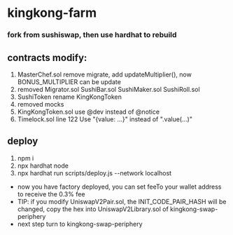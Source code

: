 # kingkong-farm
### fork from sushiswap, then use hardhat to rebuild
## contracts modify:
1. MasterChef.sol remove migrate, add updateMultiplier(), now BONUS_MULTIPLIER can be update
2. removed Migrator.sol SushiBar.sol SushiMaker.sol SushiRoll.sol
3. SushiToken rename KingKongToken
4. removed mocks
5. KingKongToken.sol use @dev instead of @notice
6. Timelock.sol line 122 Use "{value: ...}" instead of ".value(...)"

## deploy
1. npm i
2. npx hardhat node
3. npx hardhat run scripts/deploy.js --network localhost
- now you have factory deployed, you can set feeTo your wallet address to receive the 0.3% fee
- TIP: if you modify UniswapV2Pair.sol, the INIT_CODE_PAIR_HASH will be changed, copy the hex into UniswapV2Library.sol of kingkong-swap-periphery
- next step turn to kingkong-swap-periphery


